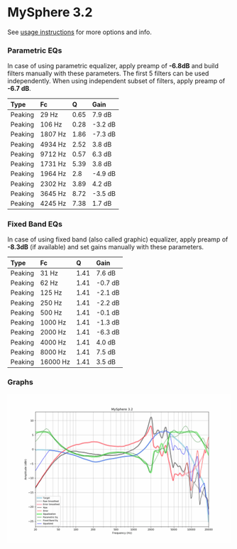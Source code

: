 # MySphere 3.2
See [usage instructions](https://github.com/jaakkopasanen/AutoEq#usage) for more options and info.

### Parametric EQs
In case of using parametric equalizer, apply preamp of **-6.8dB** and build filters manually
with these parameters. The first 5 filters can be used independently.
When using independent subset of filters, apply preamp of **-6.7 dB**.

| Type    | Fc      |    Q | Gain    |
|:--------|:--------|:-----|:--------|
| Peaking | 29 Hz   | 0.65 | 7.9 dB  |
| Peaking | 106 Hz  | 0.28 | -3.2 dB |
| Peaking | 1807 Hz | 1.86 | -7.3 dB |
| Peaking | 4934 Hz | 2.52 | 3.8 dB  |
| Peaking | 9712 Hz | 0.57 | 6.3 dB  |
| Peaking | 1731 Hz | 5.39 | 3.8 dB  |
| Peaking | 1964 Hz | 2.8  | -4.9 dB |
| Peaking | 2302 Hz | 3.89 | 4.2 dB  |
| Peaking | 3645 Hz | 8.72 | -3.5 dB |
| Peaking | 4245 Hz | 7.38 | 1.7 dB  |

### Fixed Band EQs
In case of using fixed band (also called graphic) equalizer, apply preamp of **-8.3dB**
(if available) and set gains manually with these parameters.

| Type    | Fc       |    Q | Gain    |
|:--------|:---------|:-----|:--------|
| Peaking | 31 Hz    | 1.41 | 7.6 dB  |
| Peaking | 62 Hz    | 1.41 | -0.7 dB |
| Peaking | 125 Hz   | 1.41 | -2.1 dB |
| Peaking | 250 Hz   | 1.41 | -2.2 dB |
| Peaking | 500 Hz   | 1.41 | -0.1 dB |
| Peaking | 1000 Hz  | 1.41 | -1.3 dB |
| Peaking | 2000 Hz  | 1.41 | -6.3 dB |
| Peaking | 4000 Hz  | 1.41 | 4.0 dB  |
| Peaking | 8000 Hz  | 1.41 | 7.5 dB  |
| Peaking | 16000 Hz | 1.41 | 3.5 dB  |

### Graphs
![](./MySphere%203.2.png)